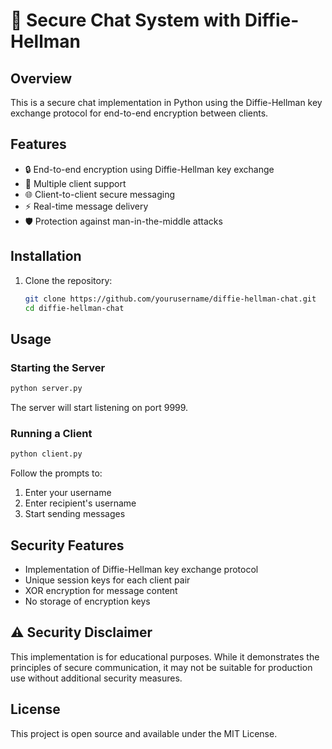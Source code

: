 # 🔐 Secure Chat System with Diffie-Hellman

## Overview
This is a secure chat implementation in Python using the Diffie-Hellman key exchange protocol for end-to-end encryption between clients.

## Features
- 🔒 End-to-end encryption using Diffie-Hellman key exchange
- 👥 Multiple client support
- 🌐 Client-to-client secure messaging
- ⚡ Real-time message delivery
- 🛡️ Protection against man-in-the-middle attacks

## Installation
1. Clone the repository:
   ```bash
   git clone https://github.com/yourusername/diffie-hellman-chat.git
   cd diffie-hellman-chat
   ```

## Usage
### Starting the Server
```bash
python server.py
```
The server will start listening on port 9999.

### Running a Client
```bash
python client.py
```
Follow the prompts to:
1. Enter your username
2. Enter recipient's username
3. Start sending messages

## Security Features
- Implementation of Diffie-Hellman key exchange protocol
- Unique session keys for each client pair
- XOR encryption for message content
- No storage of encryption keys

## ⚠️ Security Disclaimer
This implementation is for educational purposes. While it demonstrates the principles of secure communication, it may not be suitable for production use without additional security measures.

## License
This project is open source and available under the MIT License.

